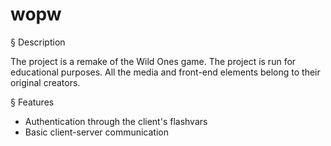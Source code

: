 # wopw

§ Description

The project is a remake of the Wild Ones game. The project is run for educational purposes. All the media and front-end elements belong to their original creators.

§ Features

- Authentication through the client's flashvars
- Basic client-server communication

